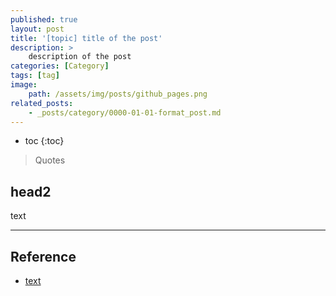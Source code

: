 ```yaml
---
published: true
layout: post
title: '[topic] title of the post'
description: >
    description of the post
categories: [Category]
tags: [tag]
image:
    path: /assets/img/posts/github_pages.png
related_posts:
    - _posts/category/0000-01-01-format_post.md
---
```

* toc
{:toc}

> Quotes

## head2

text

---
## Reference
- [text]()